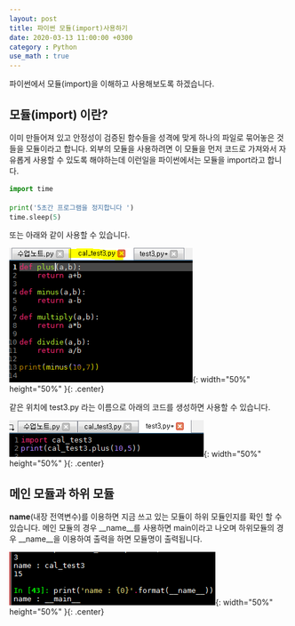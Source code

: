 ```yaml
---
layout: post
title: 파이썬 모듈(import)사용하기
date: 2020-03-13 11:00:00 +0300
category : Python
use_math : true
---
```


파이썬에서 모듈(import)을 이해하고 사용해보도록 하겠습니다.

## 모듈(import) 이란?

이미 만들어져 있고 안정성이 검증된 함수들을 성격에 맞게 하나의 파일로 묶어놓은 것들을 모듈이라고 합니다. 외부의 모듈을 사용하려면 이 모듈을 먼저 코드로 가져와서 자유롭게 사용할 수 있도록 해야하는데 이런일을 파이썬에서는 모듈을 import라고 합니다. 


```python
import time 

print('5초간 프로그램을 정지합니다 ')
time.sleep(5)
```

또는 아래와 같이 사용할 수 있습니다. 

![import](/public/img/import.png){: width="50%" height="50%" }{: .center}

같은 위치에 test3.py 라는 이름으로 아래의 코드를 생성하면 사용할 수 있습니다. 

![import2](/public/img/import2.png){: width="50%" height="50%" }{: .center}

## 메인 모듈과 하위 모듈

__name__(내장 전역변수)를 이용하면 지금 쓰고 있는 모듈이 하위 모듈인지를 확인 할 수 있습니다. 메인 모듈의 경우 __name__를 사용하면 main이라고 나오며 하위모듈의 경우 __name__을 이용하여 출력을 하면 모듈명이 출력됩니다. 

![import3](/public/img/import3.png){: width="50%" height="50%" }{: .center}

